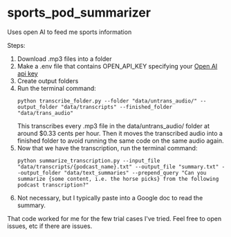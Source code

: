 # sports_pod_summarizer
Uses open AI to feed me sports information


Steps:

1. Download .mp3 files into a folder
2. Make a .env file that contains OPEN_API_KEY specifying your [Open AI api key](https://platform.openai.com/docs/quickstart)
3. Create output folders
4. Run the terminal command:
    ```
    python transcribe_folder.py --folder "data/untrans_audio/" --output_folder "data/transcripts" --finished_folder "data/trans_audio"
    ```
    This transcribes every .mp3 file in the data/untrans_audio/ folder at around $0.33 cents per hour. Then it moves the transcribed audio into a finished folder to avoid running the same code on the same audio again.
5. Now that we have the transcription, run the terminal command:
    ```
    python summarize_transcription.py --input_file "data/transcripts/{podcast_name}.txt" --output_file "summary.txt" --output_folder "data/text_summaries" --prepend_query "Can you summarize {some content, i.e. the horse picks} from the following podcast transcription?"
    ```
6. Not necessary, but I typically paste into a Google doc to read the summary.

That code worked for me for the few trial cases I've tried. Feel free to open issues, etc if there are issues. 




